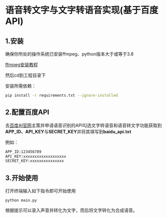 # 语音转文字与文字转语音实现(基于百度API)

## 1.安装

确保你所处的操作系统已安装ffmpeg、python版本大于或等于3.8

[ffmpeg安装教程](https://zhuanlan.zhihu.com/p/623994780)

然后cd到工程目录下

安装所需依赖：

```bash
pip install -r requirements.txt --ignore-installed
```

## 2.配置百度API

去[百度AI官网](https://ai.baidu.com/?track=cp:ainsem|pf:pc|pp:tongyong-pinpai|pu:pinpai-baiduAI|ci:|kw:10003812)主策并申请语音识别的API勾选文字转语音和语音转文字功能获取到**APP_ID、API_KEY**与**SECRET_KEY**并将其填写到**baidu_api.txt**

例如：

```bash
APP_ID:123456789
API_KEY:xxxxxxxxxxxxxxxxxxx
SECRET_KEY:xxxxxxxxxxxxxxx
```

## 3.开始使用

打开终端输入如下指令即可开始使用

```
python main.py
```

根据提示可以录入声音并转化为文字，而后将文字转化为合成语音。
